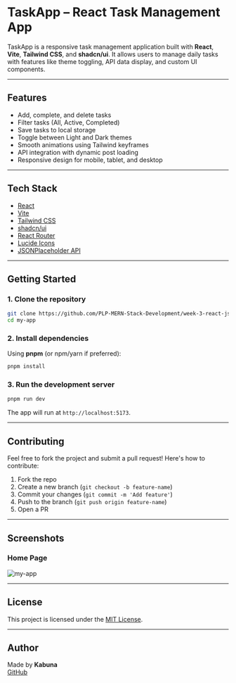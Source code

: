 # TaskApp – React Task Management App

TaskApp is a responsive task management application built with **React**, **Vite**, **Tailwind CSS**, and **shadcn/ui**. It allows users to manage daily tasks with features like theme toggling, API data display, and custom UI components.

---

## Features

- Add, complete, and delete tasks
- Filter tasks (All, Active, Completed)
- Save tasks to local storage
- Toggle between Light and Dark themes
- Smooth animations using Tailwind keyframes
- API integration with dynamic post loading
- Responsive design for mobile, tablet, and desktop

---

## Tech Stack

- [React](https://react.dev/)
- [Vite](https://vitejs.dev/)
- [Tailwind CSS](https://tailwindcss.com/)
- [shadcn/ui](https://ui.shadcn.com/)
- [React Router](https://reactrouter.com/)
- [Lucide Icons](https://lucide.dev/)
- [JSONPlaceholder API](https://jsonplaceholder.typicode.com/)

---

##  Getting Started

### 1. Clone the repository

```bash
git clone https://github.com/PLP-MERN-Stack-Development/week-3-react-js-assignment-Kabuna254.git
cd my-app
```

### 2. Install dependencies

Using **pnpm** (or npm/yarn if preferred):

```bash
pnpm install
```

### 3. Run the development server

```bash
pnpm run dev
```

The app will run at `http://localhost:5173`.

---

## Contributing
Feel free to fork the project and submit a pull request! Here's how to contribute:

1. Fork the repo
2. Create a new branch (`git checkout -b feature-name`)
3. Commit your changes (`git commit -m 'Add feature'`)
4. Push to the branch (`git push origin feature-name`)
5. Open a PR

---

## Screenshots

### Home Page
![my-app](my-app/public/Screenshots)

---

## License

This project is licensed under the [MIT License](LICENSE).

---

## Author

Made by **Kabuna**  
[GitHub](https://github.com/Kabuna254)
